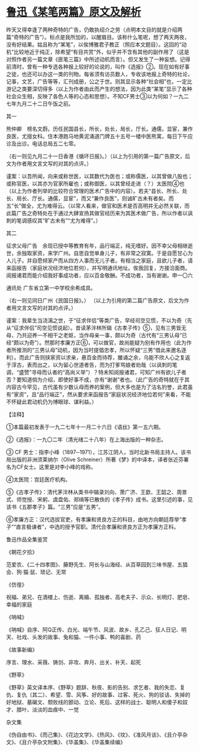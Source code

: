 # [鲁迅《某笔两篇》原文及解析](https://www.vrrw.net/wx/7806.html)

昨天又得幸逢了两种奇特的广告，仍敢执绍介之劳（点明本文目的就是介绍两篇“奇特的广告”）。标点是我所加的，以醒眉目。该称什么笔呢，想了两天两夜，没有好结果。姑且称为“某笔”，以俟博雅君子教正（照应本文题目）。这回的“动机”比较地近于纯正，除希望“有目共赏”外，似乎并不含有其他的副作用了（这是对照作者另一篇文章《匪笔三篇》中所述动机而言）。但又发生了一种妄想。记得前清时，曾有一种专选各种报上较好的论说的，叫作《选报》②。现在如有好事之徒，也还可以办这一类的刊物。每省须有访员数人，专收该地报上奇特的社论，记事，文艺，广告等等，汇刊成册，公之于世。则其显示各种“社会相”也，一定比游记之类要深切得多（以上为作者由此而产生的想法，因为此类“某笔”显示了各种社会众生相，反映了各色人等的心态和思想）。不知CF男士③以为何如？一九二七年九月二十二日午饭之前。



其一

熊仲卿　榜名文蔚。历任民国县长，所长，处长，局长，厅长。通儒，显宦，兼作良医，尤擅女科。住本港跑马地黄泥涌道门牌五十五号一楼中医熊寓，每日下午应诊及出诊。电话总局五二七零。

（右一则见九月二十一日香港《循环日报》。）（以上为引用的第一篇广告原文，后文为作者用文言文写的对其的点评。）

谨案：以吾所闻，向来或称世医，以其数代为医也；或称儒医，以其曾做八股也；或称官医，以其亦为官家所雇也；或称御医，以其曾经走进（？）太医院④也（以上为作者列举的比较符合常理的医术广告中的内容）。若夫“县长、所长、处长、局长、厅长。通儒，显宦”，而又“兼作良医”，则诚旷古未有者矣。而五“长”做全，尤为难得云。（以常人看来，做官和医术是否高明并无必然关联，而此篇广告之奇特处在于通过大肆宣扬其做官经历来为其医术做广告，所以作者以讽刺的笔调感叹其“旷古未有”“尤为难得”。）

其二

征求父母广告　余现已授中等教育有年，品行端正，纯无嗜好。因不幸父母相继逝世，余独取家资，来学广州。自思自觉单身儿子，有非常之寂寞。于是自愿甘心为人儿子。并自愿倾家产而从四方人事而无儿子者。有相当之家庭，且欲儿子者，请来函报告（家庭状况经济地位若何），并写明通讯地址。俟我回复，方接洽面商。阅报诸君而能介绍我好事成功者，应以百金敬酬。不成功者，当有谢谢。申一〇六

通讯处 广东省立第一中学校余希成具。

（右一则见同日广州《民国日报》。） （以上为引用的第二篇广告原文，后文为作者用文言文写的对其的点评。）

谨案：我辈生当浇漓之世，于“征求伴侣”等类广告，早经司空见惯，不以为奇（先从“征求伴侣”司空见惯说起）。昔读茅泮林所辑《古孝子传》⑤，见有三男皆无母，乃共迎养一不相干之老妪，当作母亲一事，颇以为奇（古代有“三男认母”已经“颇以为奇”）。然那时孝廉方正⑥，可以做官，故尚能疑为别有作用也（此为作者所推测的“三男认母”动机，因为当时提倡忠孝，所以怀疑“三男”借此来邀名逐利）。而此广告则挟家资以求亲，悬百金而待荐，雒诵之余，乌能不欣人心之复返于淳古，表而出之，以为留心世道者告，而为打爹骂娘者劝哉（以讽刺的笔调，“盛赞”寻母而认者的“高尚义举”）？特未知阅报诸君，可知广州有欲儿子者否？要知道倘为介绍，即使好事不成，亦有“谢谢”者也。（此广告的奇特就在于其内容古今罕见，古代虽有少数认母而养的案例，但大多也是为了沽名钓誉，此君虽有“家资”，且“品行端正”，然从要求来函报告“家庭状况经济地位若何”来看，不能不怀疑此君动机仍为博眼球、谋利益。）





【注释】

①本篇最初发表于一九二七年十一月二十六日《语丝》第一五六期。

②《选报》：一九〇二年（清光绪二十八年）在上海出版的一种杂志。

③ CF 男士：指李小峰（1897─1971），江苏江阴人，当时北新书局主持人。该书局出版的非洲须莱纳尔（Olive Schreiner）所著《梦》的中译本，译者张近芬署名为CF女士。这里是对李小峰的戏称。

④太医院：宫廷医疗机构。

⑤《古孝子传》：清代茅泮林从类书中辑录刘向、萧广济、王歆、王韶之、周景式、师觉授、宋躬、虞盘佑、郑缉等已散佚的《孝子传》成书。这里引述的事，见该书《五郡孝子》篇。“三男”应是“五男”。

⑥孝廉方正：汉代选拔官吏，有孝廉和贤良方正的科目，由地方向朝廷荐举“孝子”“直言极谏者”，中选的授予官职。清代合孝廉和贤良方正为孝廉方正科。

鲁迅作品全集鉴赏

《朝花夕拾》

范爱农、《二十四孝图》、藤野先生、阿长与山海经、从百草园到三味书屋、五猖会、狗·猫·鼠、琐记、无常

《仿徨》

祝福、弟兄、在酒楼上、伤逝、离婚、孤独者、高老夫子、示众、长明灯、肥皂、幸福的家庭

《呐喊》

《呐喊》自序、阿Q正传、白光、端午节、风波、故乡、孔乙己、狂人日记、明天、社戏、头发的故事、兔和猫、一件小事、鸭的喜剧、药

《故事新编》

序言、理水、采薇、铸剑、非攻、奔月、出关、补天、起死

《野草》

《野草》英文译本序、《野草》题辞、秋夜、影的告别、求乞者、我的失恋、复仇、复仇〔其二〕、希望、雪、风筝、好的故事、过客、死火、狗的驳诘、失掉的好地狱、墓碣文、颓败线的颤动、立论、死后、这样的战士、聪明人和傻子和奴才、腊叶、淡淡的血痕中、一觉

杂文集

《伪自由书》、《而己集》、《花边文学》、《热风》、《坟》、《准风月谈》、《且介亭杂文》、《且介亭杂文附集》、《华盖集》、《华盖集续编》


